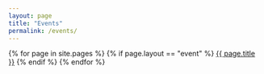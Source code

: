 ```yaml
---
layout: page
title: "Events"
permalink: /events/
---
```


{% for page in site.pages %}
  {% if page.layout == "event" %}
  <a class="page-link" href="{{ page.url | prepend: site.baseurl }}">{{ page.title }}</a>
  {% endif %}
{% endfor %}